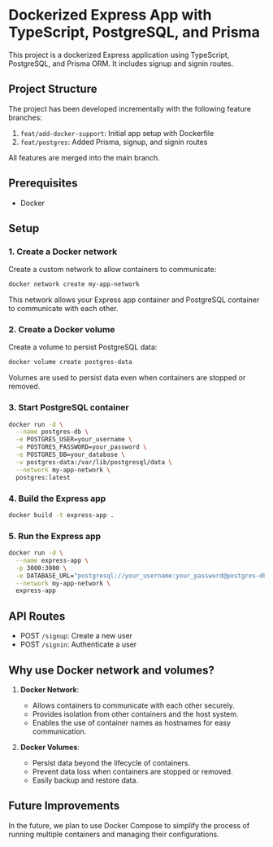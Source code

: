 # Dockerized Express App with TypeScript, PostgreSQL, and Prisma

This project is a dockerized Express application using TypeScript, PostgreSQL, and Prisma ORM. It includes signup and signin routes.

## Project Structure

The project has been developed incrementally with the following feature branches:

1. `feat/add-docker-support`: Initial app setup with Dockerfile
2. `feat/postgres`: Added Prisma, signup, and signin routes

All features are merged into the main branch.

## Prerequisites

- Docker

## Setup

### 1. Create a Docker network

Create a custom network to allow containers to communicate:

```bash
docker network create my-app-network
```

This network allows your Express app container and PostgreSQL container to communicate with each other.

### 2. Create a Docker volume

Create a volume to persist PostgreSQL data:

```bash
docker volume create postgres-data
```

Volumes are used to persist data even when containers are stopped or removed.

### 3. Start PostgreSQL container

```bash
docker run -d \
  --name postgres-db \
  -e POSTGRES_USER=your_username \
  -e POSTGRES_PASSWORD=your_password \
  -e POSTGRES_DB=your_database \
  -v postgres-data:/var/lib/postgresql/data \
  --network my-app-network \
  postgres:latest
```

### 4. Build the Express app

```bash
docker build -t express-app .
```

### 5. Run the Express app

```bash
docker run -d \
  --name express-app \
  -p 3000:3000 \
  -e DATABASE_URL="postgresql://your_username:your_password@postgres-db:5432/your_database?schema=public" \
  --network my-app-network \
  express-app
```

## API Routes

- POST `/signup`: Create a new user
- POST `/signin`: Authenticate a user

## Why use Docker network and volumes?

1. **Docker Network**: 
   - Allows containers to communicate with each other securely.
   - Provides isolation from other containers and the host system.
   - Enables the use of container names as hostnames for easy communication.

2. **Docker Volumes**:
   - Persist data beyond the lifecycle of containers.
   - Prevent data loss when containers are stopped or removed.
   - Easily backup and restore data.

## Future Improvements

In the future, we plan to use Docker Compose to simplify the process of running multiple containers and managing their configurations.
